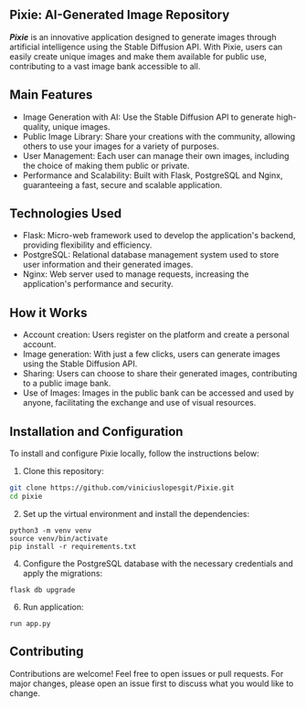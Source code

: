 ## Pixie: AI-Generated Image Repository

***Pixie*** is an innovative application designed to generate images through artificial intelligence using the Stable Diffusion API. With Pixie, users can easily create unique images and make them available for public use, contributing to a vast image bank accessible to all.

## Main Features

- Image Generation with AI: Use the Stable Diffusion API to generate high-quality, unique images.
- Public Image Library: Share your creations with the community, allowing others to use your images for a variety of purposes.
- User Management: Each user can manage their own images, including the choice of making them public or private.
- Performance and Scalability: Built with Flask, PostgreSQL and Nginx, guaranteeing a fast, secure and scalable application.

## Technologies Used

- Flask: Micro-web framework used to develop the application's backend, providing flexibility and efficiency.
- PostgreSQL: Relational database management system used to store user information and their generated images.
- Nginx: Web server used to manage requests, increasing the application's performance and security.

## How it Works

- Account creation: Users register on the platform and create a personal account.
- Image generation: With just a few clicks, users can generate images using the Stable Diffusion API.
- Sharing: Users can choose to share their generated images, contributing to a public image bank.
- Use of Images: Images in the public bank can be accessed and used by anyone, facilitating the exchange and use of visual resources.

## Installation and Configuration

To install and configure Pixie locally, follow the instructions below:

1. Clone this repository:
``` bash
git clone https://github.com/viniciuslopesgit/Pixie.git
cd pixie
```
2. Set up the virtual environment and install the dependencies:
```
python3 -m venv venv
source venv/bin/activate
pip install -r requirements.txt
```
4. Configure the PostgreSQL database with the necessary credentials and apply the migrations:
```
flask db upgrade
```
6. Run application:
```
run app.py
```

## Contributing
Contributions are welcome! Feel free to open issues or pull requests. For major changes, please open an issue first to discuss what you would like to change.
